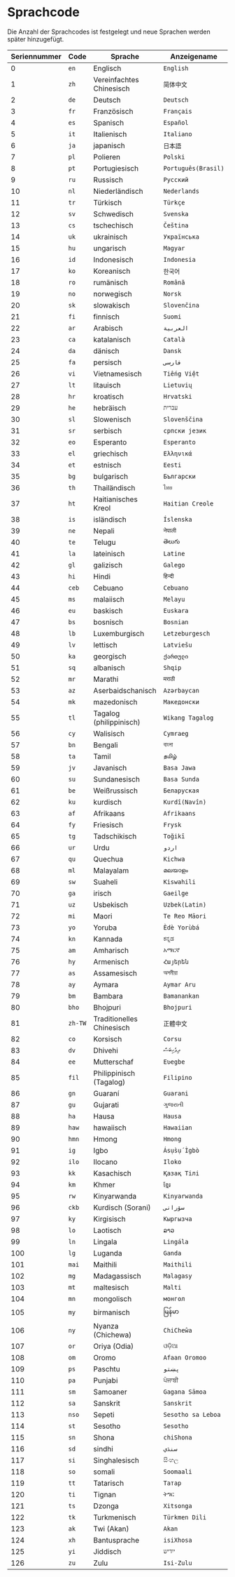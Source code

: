 # Sprachcode

Die Anzahl der Sprachcodes ist festgelegt und neue Sprachen werden später hinzugefügt.

| Seriennummer | Code | Sprache | Anzeigename |
| - | - | - | - |
| 0 | `en` | Englisch | `English` |
| 1 | `zh` | Vereinfachtes Chinesisch | `简体中文` |
| 2 | `de` | Deutsch | `Deutsch` |
| 3 | `fr` | Französisch | `Français` |
| 4 | `es` | Spanisch | `Español` |
| 5 | `it` | Italienisch | `Italiano` |
| 6 | `ja` | japanisch | `日本語` |
| 7 | `pl` | Polieren | `Polski` |
| 8 | `pt` | Portugiesisch | `Português(Brasil)` |
| 9 | `ru` | Russisch | `Русский` |
| 10 | `nl` | Niederländisch | `Nederlands` |
| 11 | `tr` | Türkisch | `Türkçe` |
| 12 | `sv` | Schwedisch | `Svenska` |
| 13 | `cs` | tschechisch | `Čeština` |
| 14 | `uk` | ukrainisch | `Українська` |
| 15 | `hu` | ungarisch | `Magyar` |
| 16 | `id` | Indonesisch | `Indonesia` |
| 17 | `ko` | Koreanisch | `한국어` |
| 18 | `ro` | rumänisch | `Română` |
| 19 | `no` | norwegisch | `Norsk` |
| 20 | `sk` | slowakisch | `Slovenčina` |
| 21 | `fi` | finnisch | `Suomi` |
| 22 | `ar` | Arabisch | `العربية` |
| 23 | `ca` | katalanisch | `Català` |
| 24 | `da` | dänisch | `Dansk` |
| 25 | `fa` | persisch | `فارسی` |
| 26 | `vi` | Vietnamesisch | `Tiếng Việt` |
| 27 | `lt` | litauisch | `Lietuvių` |
| 28 | `hr` | kroatisch | `Hrvatski` |
| 29 | `he` | hebräisch | `עברית` |
| 30 | `sl` | Slowenisch | `Slovenščina` |
| 31 | `sr` | serbisch | `српски језик` |
| 32 | `eo` | Esperanto | `Esperanto` |
| 33 | `el` | griechisch | `Ελληνικά` |
| 34 | `et` | estnisch | `Eesti` |
| 35 | `bg` | bulgarisch | `Български` |
| 36 | `th` | Thailändisch | `ไทย` |
| 37 | `ht` | Haitianisches Kreol | `Haitian Creole` |
| 38 | `is` | isländisch | `Íslenska` |
| 39 | `ne` | Nepali | `नेपाली` |
| 40 | `te` | Telugu | `తెలుగు` |
| 41 | `la` | lateinisch | `Latine` |
| 42 | `gl` | galizisch | `Galego` |
| 43 | `hi` | Hindi | `हिन्दी` |
| 44 | `ceb` | Cebuano | `Cebuano` |
| 45 | `ms` | malaiisch | `Melayu` |
| 46 | `eu` | baskisch | `Euskara` |
| 47 | `bs` | bosnisch | `Bosnian` |
| 48 | `lb` | Luxemburgisch | `Letzeburgesch` |
| 49 | `lv` | lettisch | `Latviešu` |
| 50 | `ka` | georgisch | `ქართული` |
| 51 | `sq` | albanisch | `Shqip` |
| 52 | `mr` | Marathi | `मराठी` |
| 53 | `az` | Aserbaidschanisch | `Azərbaycan` |
| 54 | `mk` | mazedonisch | `Македонски` |
| 55 | `tl` | Tagalog (philippinisch) | `Wikang Tagalog` |
| 56 | `cy` | Walisisch | `Cymraeg` |
| 57 | `bn` | Bengali | `বাংলা` |
| 58 | `ta` | Tamil | `தமிழ்` |
| 59 | `jv` | Javanisch | `Basa Jawa` |
| 60 | `su` | Sundanesisch | `Basa Sunda` |
| 61 | `be` | Weißrussisch | `Беларуская` |
| 62 | `ku` | kurdisch | `Kurdî(Navîn)` |
| 63 | `af` | Afrikaans | `Afrikaans` |
| 64 | `fy` | Friesisch | `Frysk` |
| 65 | `tg` | Tadschikisch | `Toğikī` |
| 66 | `ur` | Urdu | `اردو` |
| 67 | `qu` | Quechua | `Kichwa` |
| 68 | `ml` | Malayalam | `മലയാളം` |
| 69 | `sw` | Suaheli | `Kiswahili` |
| 70 | `ga` | irisch | `Gaeilge` |
| 71 | `uz` | Usbekisch | `Uzbek(Latin)` |
| 72 | `mi` | Maori | `Te Reo Māori` |
| 73 | `yo` | Yoruba | `Èdè Yorùbá` |
| 74 | `kn` | Kannada | `ಕನ್ನಡ` |
| 75 | `am` | Amharisch | `አማርኛ` |
| 76 | `hy` | Armenisch | `Հայերեն` |
| 77 | `as` | Assamesisch | `অসমীয়া` |
| 78 | `ay` | Aymara | `Aymar Aru` |
| 79 | `bm` | Bambara | `Bamanankan` |
| 80 | `bho` | Bhojpuri | `Bhojpuri` |
| 81 | `zh-TW` | Traditionelles Chinesisch | `正體中文` |
| 82 | `co` | Korsisch | `Corsu` |
| 83 | `dv` | Dhivehi | `ދިވެހިބަސް` |
| 84 | `ee` | Mutterschaf | `Eʋegbe` |
| 85 | `fil` | Philippinisch (Tagalog) | `Filipino` |
| 86 | `gn` | Guaraní | `Guarani` |
| 87 | `gu` | Gujarati | `ગુજરાતી` |
| 88 | `ha` | Hausa | `Hausa` |
| 89 | `haw` | hawaiisch | `Hawaiian` |
| 90 | `hmn` | Hmong | `Hmong` |
| 91 | `ig` | Igbo | `Ásụ̀sụ́ Ìgbò` |
| 92 | `ilo` | Ilocano | `Iloko` |
| 93 | `kk` | Kasachisch | `Қазақ Тілі` |
| 94 | `km` | Khmer | `ខ្មែរ` |
| 95 | `rw` | Kinyarwanda | `Kinyarwanda` |
| 96 | `ckb` | Kurdisch (Sorani) | `سۆرانی` |
| 97 | `ky` | Kirgisisch | `Кыргызча` |
| 98 | `lo` | Laotisch | `ລາວ` |
| 99 | `ln` | Lingala | `Lingála` |
| 100 | `lg` | Luganda | `Ganda` |
| 101 | `mai` | Maithili | `Maithili` |
| 102 | `mg` | Madagassisch | `Malagasy` |
| 103 | `mt` | maltesisch | `Malti` |
| 104 | `mn` | mongolisch | `монгол` |
| 105 | `my` | birmanisch | `မြန်မာ` |
| 106 | `ny` | Nyanza (Chichewa) | `ChiCheŵa` |
| 107 | `or` | Oriya (Odia) | `ଓଡ଼ିଆ` |
| 108 | `om` | Oromo | `Afaan Oromoo` |
| 109 | `ps` | Paschtu | `پښتو` |
| 110 | `pa` | Punjabi | `ਪੰਜਾਬੀ` |
| 111 | `sm` | Samoaner | `Gagana Sāmoa` |
| 112 | `sa` | Sanskrit | `Sanskrit` |
| 113 | `nso` | Sepeti | `Sesotho sa Leboa` |
| 114 | `st` | Sesotho | `Sesotho` |
| 115 | `sn` | Shona | `chiShona` |
| 116 | `sd` | sindhi | `سنڌي` |
| 117 | `si` | Singhalesisch | `සිංහල` |
| 118 | `so` | somali | `Soomaali` |
| 119 | `tt` | Tatarisch | `Татар` |
| 120 | `ti` | Tignan | `ትግር` |
| 121 | `ts` | Dzonga | `Xitsonga` |
| 122 | `tk` | Turkmenisch | `Türkmen Dili` |
| 123 | `ak` | Twi (Akan) | `Akan` |
| 124 | `xh` | Bantusprache | `isiXhosa` |
| 125 | `yi` | Jiddisch | `ייִדיש` |
| 126 | `zu` | Zulu | `Isi-Zulu` |